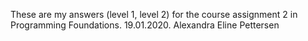 These are my answers (level 1, level 2) for the course assignment 2 in Programming Foundations. 19.01.2020. Alexandra Eline Pettersen
